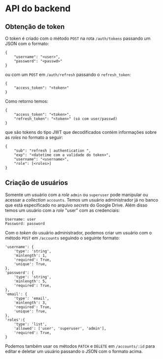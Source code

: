 # API do backend
## Obtenção de token
O token é criado com o método `POST` na rota `/auth/tokens` passando um JSON com o formato:
```
{
    "username": "<user>",
    "password": "<passwd>"
}
```
ou com um `POST` em `/auth/refresh` passando o `refresh_token`:
```
{
    "access_token": "<token>"
}
```
Como retorno temos:
```
{
    "access_token": "<token>",
    "refresh_token": "<token>" (só com user/passwd)
}
```
que são tokens do tipo JWT que decodificados contém informações sobre as _roles_ no formato a seguir:
```
{
    "sub": "refresh | authentication ",
    "exp": "<datetime com a validade do token>",
    "username": "<username>",
    "role": [<roles>]
}
```
## Criação de usuários
Somente um usuário com a _role_ `admin` ou `superuser` pode manipular ou acessar a _collection_ `accounts`. Temos um usuário administrador já no banco que está especificado no arquivo _secrets_ do Google Drive. Além disso temos um usuário com a _role_ "user" com as credenciais:
```
Username: user
Password: password
```

Com o _token_ do usuário administrador, podemos criar um usuário com o método `POST` em `/accounts` seguindo o seguinte formato:
```
'username': {
    'type': 'string',
    'minlength': 1,
    'required': True,
    'unique': True,
},
'password': {
    'type': 'string',
    'minlength': 5,
    'required': True,
},
'email': {
    'type': 'email',
    'minlength': 3,
    'required': True,
    'unique': True,
},
'roles':{
    'type': 'list',
    'allowed': ['user', 'superuser', 'admin'],
    'required': True,
}
```
Podemos também usar os métodos `PATCH` e `DELETE` em `/accounts/:id` para editar e deletar um usuário passando o JSON com o formato acima.

